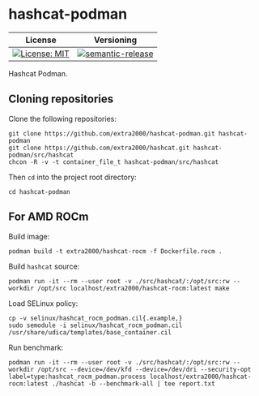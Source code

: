 # hashcat-podman

| License | Versioning |
| ------- | ---------- |
| [![License: MIT](https://img.shields.io/badge/License-MIT-yellow.svg)](https://opensource.org/licenses/MIT) | [![semantic-release](https://img.shields.io/badge/%20%20%F0%9F%93%A6%F0%9F%9A%80-semantic--release-e10079.svg)](https://github.com/semantic-release/semantic-release) |

Hashcat Podman.


## Cloning repositories

Clone the following repositories:
```
git clone https://github.com/extra2000/hashcat-podman.git hashcat-podman
git clone https://github.com/extra2000/hashcat.git hashcat-podman/src/hashcat
chcon -R -v -t container_file_t hashcat-podman/src/hashcat
```

Then `cd` into the project root directory:
```
cd hashcat-podman
```


## For AMD ROCm

Build image:
```
podman build -t extra2000/hashcat-rocm -f Dockerfile.rocm .
```

Build `hashcat` source:
```
podman run -it --rm --user root -v ./src/hashcat/:/opt/src:rw --workdir /opt/src localhost/extra2000/hashcat-rocm:latest make
```

Load SELinux policy:
```
cp -v selinux/hashcat_rocm_podman.cil{.example,}
sudo semodule -i selinux/hashcat_rocm_podman.cil /usr/share/udica/templates/base_container.cil
```

Run benchmark:
```
podman run -it --rm --user root -v ./src/hashcat/:/opt/src:rw --workdir /opt/src --device=/dev/kfd --device=/dev/dri --security-opt label=type:hashcat_rocm_podman.process localhost/extra2000/hashcat-rocm:latest ./hashcat -b --benchmark-all | tee report.txt
```
